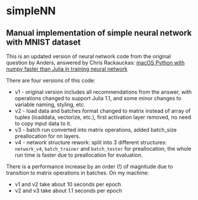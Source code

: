 # simpleNN
## Manual implementation of simple neural network with MNIST dataset

This is an updated version of neural network code from the original question by Anders, answered by Chris Rackauckas: 
[macOS Python with numpy faster than Julia in training neural network](https://stackoverflow.com/questions/49719076/macos-python-with-numpy-faster-than-julia-in-training-neural-network/49724611)

There are four versions of this code:
* v1 - original version includes all recommendations from the answer, with operations changed to support Julia 1.1, and some minor changes to variable naming, styling, etc.
* v2 - load data and batches format changed to matrix instead of array of tuples (loaddata, vectorize, etc.), first activation layer removed, no need to copy input data to it.
* v3 - batch run converted into matrix operations, added batch_size preallocation for nn layers.
* v4 - network structure rework: split into 3 different structures: `network_v4`, `batch_trainer` and `batch_tester` for preallocation, the whole run time is faster due to preallocation for evaluation.

There is a performance increase by an order (!) of magnitude due to transition to matrix operations in batches. 
On my machine:
* v1 and v2 take about 10 seconds per epoch
* v2 and v3 take about 1.1 seconds per epoch